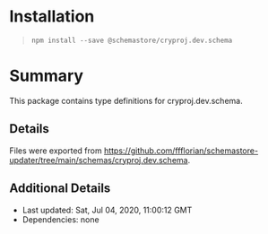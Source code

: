 # Installation
> `npm install --save @schemastore/cryproj.dev.schema`

# Summary
This package contains type definitions for cryproj.dev.schema.

## Details
Files were exported from https://github.com/ffflorian/schemastore-updater/tree/main/schemas/cryproj.dev.schema.

## Additional Details
* Last updated: Sat, Jul 04, 2020, 11:00:12 GMT
* Dependencies: none
